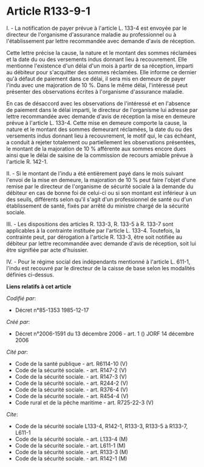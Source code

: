 # Article R133-9-1

I. - La notification de payer prévue à l'article L. 133-4 est envoyée par le directeur de l'organisme d'assurance maladie au
professionnel ou à l'établissement par lettre recommandée avec demande d'avis de réception.

Cette lettre précise la cause, la nature et le montant des sommes réclamées et la date du ou des versements indus donnant
lieu à recouvrement. Elle mentionne l'existence d'un délai d'un mois à partir de sa réception, imparti au débiteur pour
s'acquitter des sommes réclamées. Elle informe ce dernier qu'à défaut de paiement dans ce délai, il sera mis en demeure de
payer l'indu avec une majoration de 10 %. Dans le même délai, l'intéressé peut présenter des observations écrites à
l'organisme d'assurance maladie.

En cas de désaccord avec les observations de l'intéressé et en l'absence de paiement dans le délai imparti, le directeur de
l'organisme lui adresse par lettre recommandée avec demande d'avis de réception la mise en demeure prévue à l'article L.
133-4. Cette mise en demeure comporte la cause, la nature et le montant des sommes demeurant réclamées, la date du ou des
versements indus donnant lieu à recouvrement, le motif qui, le cas échéant, a conduit à rejeter totalement ou partiellement
les observations présentées, le montant de la majoration de 10 % afférente aux sommes encore dues ainsi que le délai de
saisine de la commission de recours amiable prévue à l'article R. 142-1.

II. - Si le montant de l'indu a été entièrement payé dans le mois suivant l'envoi de la mise en demeure, la majoration de 10
% peut faire l'objet d'une remise par le directeur de l'organisme de sécurité sociale à la demande du débiteur en cas de
bonne foi de celui-ci ou si son montant est inférieur à un des seuils, différents selon qu'il s'agit d'un professionnel de
santé ou d'un établissement de santé, fixés par arrêté du ministre chargé de la sécurité sociale.

III. - Les dispositions des articles R. 133-3, R. 133-5 à R. 133-7 sont applicables à la contrainte instituée par l'article
L. 133-4. Toutefois, la contrainte peut, par dérogation à l'article R. 133-3, être soit notifiée au débiteur par lettre
recommandée avec demande d'avis de réception, soit lui être signifiée par acte d'huissier.

IV. - Pour le régime social des indépendants mentionné à l'article L. 611-1, l'indu est recouvré par le directeur de la
caisse de base selon les modalités définies ci-dessus.

**Liens relatifs à cet article**

_Codifié par_:

  - Décret n°85-1353 1985-12-17

_Créé par_:

  - Décret n°2006-1591 du 13 décembre 2006 - art. 1 () JORF 14 décembre 2006

_Cité par_:

  - Code de la santé publique - art. R6114-10 (V)
  - Code de la sécurité sociale. - art. R147-2 (V)
  - Code de la sécurité sociale. - art. R147-3 (V)
  - Code de la sécurité sociale. - art. R244-2 (V)
  - Code de la sécurité sociale. - art. R376-4 (V)
  - Code de la sécurité sociale. - art. R454-4 (V)
  - Code rural et de la pêche maritime - art. R725-22-3 (V)

_Cite_:

  - Code de la sécurité sociale L133-4, R142-1, R133-3, R133-5 à R133-7, L611-1
  - Code de la sécurité sociale. - art. L133-4 (M)
  - Code de la sécurité sociale. - art. L611-1 (M)
  - Code de la sécurité sociale. - art. R133-3 (M)
  - Code de la sécurité sociale. - art. R142-1 (M)
